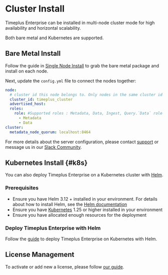 # Cluster Install
Timeplus Enterprise can be installed in multi-node cluster mode for high availability and horizontal scalability.

Both bare metal and Kubernetes are supported.

## Bare Metal Install

Follow the guide in [Single Node Install](singlenode_install) to grab the bare metal package and install on each node.

Next, update the `config.yml` file to connect the nodes together:

```yaml
node:
  # cluster id this node belongs to. Only nodes in the same cluster id can form a cluster
  cluster_id: timeplus_cluster
  advertised_host:
  roles:
    role: #Supported roles : Metadata, Data, Ingest, Query.`Data` role contains both `Ingest and Query` roles
      - Metadata
      - Data
cluster:
  metadata_node_quorum: localhost:8464
```
For more details about the server configuration, please contact [support](mailto:support@timeplus.com) or message us in our [Slack Community](timeplus.com/slack).

## Kubernetes Install {#k8s}

You can also deploy Timeplus Enterprise on a Kubernetes cluster with [Helm](https://helm.sh/).

### Prerequisites
* Ensure you have Helm 3.12 + installed in your environment. For details about how to install Helm, see the [Helm documentation](https://helm.sh/docs/intro/install/)
* Ensure you have [Kubernetes](https://kubernetes.io/) 1.25 or higher installed in your environment
* Ensure you have allocated enough resources for the deployment

### Deploy Timeplus Enterprise with Helm

Follow the [guide](k8s-helm) to deploy Timeplus Enterprise on Kubernetes with Helm.

## License Management
To activate or add new a license, please follow [our guide](server_config#license).
